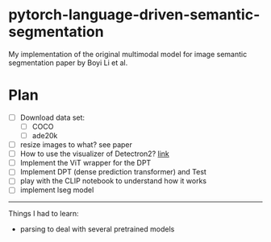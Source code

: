 # pytorch-language-driven-semantic-segmentation
My implementation of the original multimodal model for image semantic segmentation paper by Boyi Li et al.

# Plan
- [ ] Download data set:
    - [ ] COCO
    - [ ] ade20k
- [ ] resize images to what? see paper
- [ ] How to use the visualizer of Detectron2? [link](https://github.com/facebookresearch/detectron2/tree/22e04d1432363be727797a081e3e9d48981f5189)
- [ ] Implement the ViT wrapper for the DPT 
- [ ] Implement DPT (dense prediction transformer) and Test  
- [ ] play with the CLIP notebook to understand how it works 
- [ ] implement lseg model 

---
Things I had to learn: 
- parsing to deal with several pretrained models 